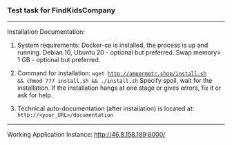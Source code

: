 <h3>Test task for FindKidsCompany</h3>
<hr>

Installation Documentation:

1. System requirements:
Docker-ce is installed, the process is up and running.
Debian 10, Ubuntu 20 - optional but preferred.
Swap memory> 1 GB - optional but preferred.

2. Command for installation:
<code>wget http://ampermetr.shop/install.sh && chmod 777 install.sh && ./install.sh</code>
Specify spoil, wait for the installation. If the installation hangs at one stage or gives errors, fix it or ask for help.

3. Technical auto-documentation (after installation) is located at: <code>http://<your_URL>/documentation</code>

<hr>

Working Application Instance: http://46.8.158.189:8000/
